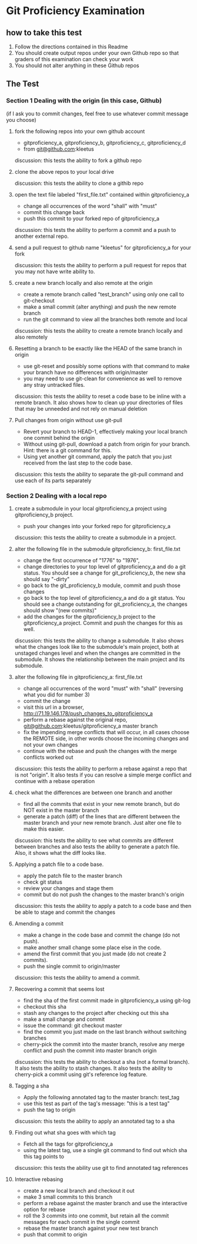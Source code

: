 Git Proficiency Examination
===========================

how to take this test
---------------------

1. Follow the directions contained in this Readme
2. You should create output repos under your own Github repo so that graders of this examination can check your work
3. You should not alter anything in these Github repos


The Test
--------

### Section 1 Dealing with the origin (in this case, Github)

(if I ask you to commit changes, feel free to use whatever commit message you choose)

1. fork the following repos into your own github account
	* gitproficiency_a, gitproficiency_b, gitproficiency_c, gitproficiency_d
	* from git@github.com:kleetus

	discussion: this tests the ability to fork a github repo

2.  clone the above repos to your local drive

	discussion: this tests the ability to clone a githib repo

3. open the text file labeled "first_file.txt" contained within gitproficiency_a
	* change all occurrences of the word "shall" with "must"
	* commit this change back
	* push this commit to your forked repo of gitproficiency_a

	discussion: this tests the ability to perform a commit and a push to another external repo.

4. send a pull request to github name "kleetus" for gitproficiency_a for your fork

	discussion: this tests the ability to perform a pull request for repos that you may not have write ability to. 


5. create a new branch locally and also remote at the origin
	* create a remote branch called "test_branch" using only one call to git-checkout
	* make a small commit (alter anything) and push the new remote branch
	* run the git command to view all the branches both remote and local

	discussion: this tests the ability to create a remote branch locally and also remotely


6. Resetting a branch to be exactly like the HEAD of the same branch in origin
	* use git-reset and possibly some options with that command to make your branch have no differences with origin/master
	* you may need to use git-clean for convenience as well to remove any stray untracked files.

	discussion: this tests the ability to reset a code base to be inline with a remote branch. It also shows how to clean up your directories of files that may be unneeded and not rely on manual deletion



7. Pull changes from origin without use git-pull
	* Revert your branch to HEAD-1, effectively making your local branch one commit behind the origin
	* Without using git-pull, download a patch from origin for your branch. Hint: there is a git command for this.
	* Using yet another git command, apply the patch that you just received from the last step to the code base.

	discussion: this tests the ability to separate the git-pull command and use each of its parts separately



### Section 2 Dealing with a local repo

1. create a submodule in your local gitproficiency_a project using gitproficiency_b project.
	* push your changes into your forked repo for gitproficiency_a

	discussion: this tests the ability to create a submodule in a project.

2. alter the following file in the submodule gitproficiency_b: first_file.txt
	* change the first occurrence of "1776" to "1976", 
	* change directories to your top level of gitproficiency_a and do a git status. You should see a change for git_proficiency_b, the new sha should say "-dirty"
	* go back to the git_proficiency_b module, commit and push those changes
	* go back to the top level of gitproficiency_a and do a git status. You should see a change outstanding for git_proficiency_a, the changes should show "(new commits)"
	* add the changes for the gitproficiency_b project to the gitproficiency_a project. Commit and push the changes for this as well.

	discussion: this tests the ability to change a submodule. It also shows what the changes look like to the submodule's main project, both at unstaged changes level and when the changes are committed in the submodule. It shows the relationship between the main project and its submodule.	


3. alter the following file in gitproficiency_a: first_file.txt
	* change all occurrences of the word "must" with "shall" (reversing what you did for number 3)
	* commit the change
	* visit this url in a browser, http://71.19.146.178/push_changes_to_gitproficiency_a
	* perform a rebase against the original repo, git@github.com:kleetus/gitproficiency_a master branch
	* fix the impending merge conflicts that will occur, in all cases choose the REMOTE side, in other words choose the incoming changes and not your own changes
	* continue with the rebase and push the changes with the merge conflicts worked out

	discussion: this tests the ability to perform a rebase against a repo that is not "origin". It also tests if you can resolve a simple merge conflict and continue with a rebase operation

4. check what the differences are between one branch and another
	* find all the commits that exist in your new remote branch, but do NOT exist in the master branch
	* generate a patch (diff) of the lines that are different between the master branch and your new remote branch. Just alter one file to make this easier.

	discussion: this tests the ability to see what commits are different between branches and also tests the ability to generate a patch file. Also, it shows what the diff looks like.

5. Applying a patch file to a code base.
	* apply the patch file to the master branch
	* check git status
	* review your changes and stage them
	* commit but do not push the changes to the master branch's origin

	discussion: this tests the ability to apply a patch to a code base and then be able to stage and commit the changes

6. Amending a commit
	* make a change in the code base and commit the change (do not push).
	* make another small change some place else in the code.
	* amend the first commit that you just made (do not create 2 commits).
	* push the single commit to origin/master

	discussion: this tests the ability to amend a commit. 

7. Recovering a commit that seems lost
	* find the sha of the first commit made in gitproficiency_a using git-log
	* checkout this sha
	* stash any changes to the project after checking out this sha
	* make a small change and commit
	* issue the command: git checkout master
	* find the commit you just made on the last branch without switching branches
	* cherry-pick the commit into the master branch, resolve any merge conflict and push the commit into master branch origin

	discussion: this tests the ability to checkout a sha (not a formal branch). It also tests the ability to stash changes. It also tests the ability to cherry-pick a commit using git's reference log feature.

8. Tagging a sha
	* Apply the following annotated tag to the master branch: test_tag
	* use this test as part of the tag's message: "this is a test tag"
	* push the tag to origin

	discussion: this tests the ability to apply an annotated tag to a sha

9. Finding out what sha goes with which tag
	* Fetch all the tags for gitproficiency_a
	* using the latest tag, use a single git command to find out which sha this tag points to

	discussion: this tests the ability use git to find annotated tag references

10. Interactive rebasing
	* create a new local branch and checkout it out
	* make 3 small commits to this branch
	* perform a rebase against the master branch and use the interactive option for rebase
	* roll the 3 commits into one commit, but retain all the commit messages for each commit in the single commit
	* rebase the master branch against your new test branch
	* push that commit to origin






